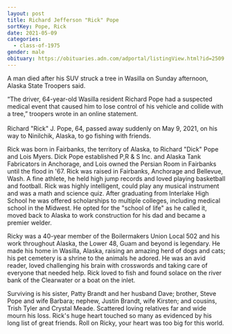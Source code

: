 ```yaml
---
layout: post
title: Richard Jefferson "Rick" Pope
sortKey: Pope, Rick
date: 2021-05-09
categories:
  - class-of-1975
gender: male
obituary: https://obituaries.adn.com/adportal/listingView.html?id=2509
---
```

A man died after his SUV struck a tree in Wasilla on Sunday afternoon, Alaska State Troopers said.

“The driver, 64-year-old Wasilla resident Richard Pope had a suspected medical event that caused him to lose control of his vehicle and collide with a tree,” troopers wrote in an online statement.\
\
Richard "Rick" J. Pope, 64, passed away suddenly on May 9, 2021, on his way to Ninilchik, Alaska, to go fishing with friends.

Rick was born in Fairbanks, the territory of Alaska, to Richard "Dick" Pope and Lois Myers. Dick Pope established P,R & S Inc. and Alaska Tank Fabricators in Anchorage, and Lois owned the Persian Room in Fairbanks until the flood in '67. Rick was raised in Fairbanks, Anchorage and Bellevue, Wash. A fine athlete, he held high jump records and loved playing basketball and football. Rick was highly intelligent, could play any musical instrument and was a math and science quiz. After graduating from Interlake High School he was offered scholarships to multiple colleges, including medical school in the Midwest. He opted for the "school of life" as he called it, moved back to Alaska to work construction for his dad and became a premier welder.

Ricky was a 40-year member of the Boilermakers Union Local 502 and his work throughout Alaska, the Lower 48, Guam and beyond is legendary. He made his home in Wasilla, Alaska, raising an amazing herd of dogs and cats; his pet cemetery is a shrine to the animals he adored. He was an avid reader, loved challenging his brain with crosswords and taking care of everyone that needed help. Rick loved to fish and found solace on the river bank of the Clearwater or a boat on the inlet.

Surviving is his sister, Patty Brandt and her husband Dave; brother, Steve Pope and wife Barbara; nephew, Justin Brandt, wife Kirsten; and cousins, Trish Tyler and Crystal Meade. Scattered loving relatives far and wide mourn his loss. Rick's huge heart touched so many as evidenced by his long list of great friends. Roll on Ricky, your heart was too big for this world.